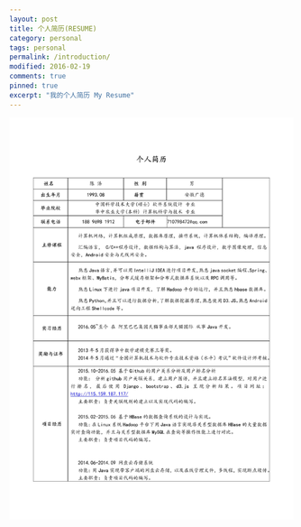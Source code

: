 ```yaml
---
layout: post
title: 个人简历(RESUME)
category: personal
tags: personal
permalink: /introduction/
modified: 2016-02-19
comments: true
pinned: true
excerpt: "我的个人简历 My Resume"
---
```

![图片1](https://github.com/ch710798472/blog/raw/gh-pages/img/resume1.jpg)
